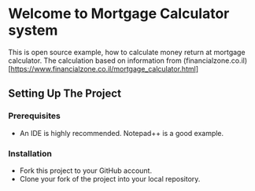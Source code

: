 # Welcome to Mortgage Calculator system #
This is open source example, how to calculate money return at mortgage calculator.
The calculation based on information from (financialzone.co.il)[https://www.financialzone.co.il/mortgage_calculator.html]

## Setting Up The Project ##

### Prerequisites ###
* An IDE is highly recommended. Notepad++ is a good example.

### Installation ###

* Fork this project to your GitHub account.
* Clone your fork of the project into your local repository.

